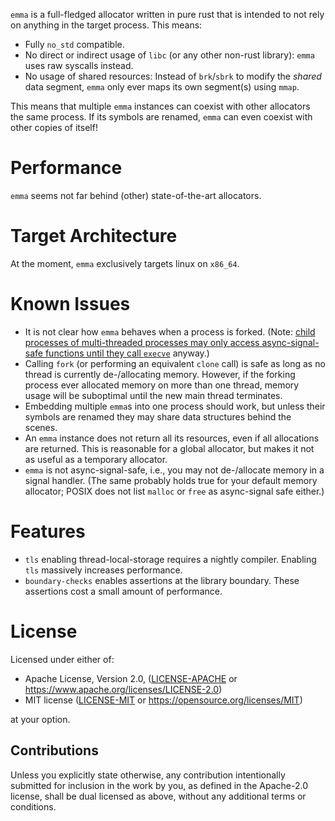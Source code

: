 `emma` is a full-fledged allocator written in pure rust that is intended to not rely on anything in the target process. This means:

- Fully `no_std` compatible.
- No direct or indirect usage of `libc` (or any other non-rust library): `emma` uses raw syscalls instead.
- No usage of shared resources: Instead of `brk`/`sbrk` to modify the _shared_ data segment, `emma` only ever maps its own segment(s) using `mmap`.

This means that multiple `emma` instances can coexist with other allocators the same process.
If its symbols are renamed, `emma` can even coexist with other copies of itself!

# Performance
`emma` seems not far behind (other) state-of-the-art allocators.

# Target Architecture
At the moment, `emma` exclusively targets linux on `x86_64`.

# Known Issues
- It is not clear how `emma` behaves when a process is forked. (Note: [child processes of multi-threaded processes may only access async-signal-safe functions until they call `execve`](https://www.man7.org/linux/man-pages/man2/fork.2.html) anyway.)
- Calling `fork` (or performing an equivalent `clone` call) is safe as long as no thread is currently de-/allocating memory. However, if the forking process ever allocated memory on more than one thread, memory usage will be suboptimal until the new main thread terminates.
- Embedding multiple `emma`s into one process should work, but unless their symbols are renamed they may share data structures behind the scenes.
- An `emma` instance does not return all its resources, even if all allocations are returned. This is reasonable for a global allocator, but makes it not as useful as a temporary allocator.
- `emma` is not async-signal-safe, i.e., you may not de-/allocate memory in a signal handler. (The same probably holds true for your default memory allocator; POSIX does not list `malloc` or `free` as async-signal safe either.)

# Features
- `tls` enabling thread-local-storage requires a nightly compiler. Enabling `tls` massively increases performance.
- `boundary-checks` enables assertions at the library boundary. These assertions cost a small amount of performance.

# License
Licensed under either of:

 * Apache License, Version 2.0, ([LICENSE-APACHE](LICENSE-APACHE) or https://www.apache.org/licenses/LICENSE-2.0)
 * MIT license ([LICENSE-MIT](LICENSE-MIT) or https://opensource.org/licenses/MIT)

at your option.

## Contributions
Unless you explicitly state otherwise, any contribution intentionally submitted for inclusion in the work by you, as defined in the Apache-2.0 license, shall be dual licensed as above, without any additional terms or conditions.
